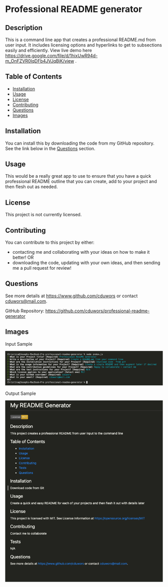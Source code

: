 # Professional README generator

## Description

This is a command line app that creates a professional README.md from user input. It includes licensing options and hyperlinks to get to subsections easily and efficiently. View live demo here https://drive.google.com/file/d/1hixUwR94d-m_OnFZVR0lqDFb4JVJqBjK/view .

## Table of Contents

- [Installation](#installation)
- [Usage](#usage)
- [License](#license)
- [Contributing](#contributing)
- [Questions](#questions)
- [Images](#images)

## Installation

You can install this by downloading the code from my GitHub repository. See the link below in the [Questions](#questions) section.

## Usage

This would be a really great app to use to ensure that you have a quick professional README outline that you can create, add to your project and then flesh out as needed.

## License

This project is not currently licensed.

## Contributing

You can contribute to this project by either:

- contacting me and collaborating with your ideas on how to make it better! OR
- downloading the code, updating with your own ideas, and then sending me a pull request for review!

## Questions

See more details at https://www.github.com/cduwors or contact cduwors@mail.com.

GitHub Repository: https://github.com/cduwors/professional-readme-generator

## Images

Input Sample

<img src= "./img/README Input view.png"/>

Output Sample

<img src= "./img/README sample.png"/>
